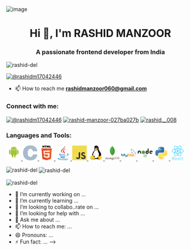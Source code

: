 ![image](https://github.com/user-attachments/assets/a14fd687-f716-47a5-aae3-e582c53adaa8)
<h1 align="center">Hi 👋, I'm RASHID MANZOOR</h1>
<h3 align="center">A passionate frontend developer from India</h3>


<p align="left"> <img src="https://komarev.com/ghpvc/?username=rashid-del&label=Profile%20views&color=0e75b6&style=flat" alt="rashid-del" /> </p>

<p align="left"> <a href="https://twitter.com/@rashidm17042446" target="blank"><img src="https://img.shields.io/twitter/follow/@rashidm17042446?logo=twitter&style=for-the-badge" alt="@rashidm17042446" /></a> </p>

- 📫 How to reach me **rashidmanzoor060@gmail.com**

<h3 align="left">Connect with me:</h3>
<p align="left">
<a href="https://twitter.com/@rashidm17042446" target="blank"><img align="center" src="https://raw.githubusercontent.com/rahuldkjain/github-profile-readme-generator/master/src/images/icons/Social/twitter.svg" alt="@rashidm17042446" height="30" width="40" /></a>
<a href="https://linkedin.com/in/rashid-manzoor-027ba027b" target="blank"><img align="center" src="https://raw.githubusercontent.com/rahuldkjain/github-profile-readme-generator/master/src/images/icons/Social/linked-in-alt.svg" alt="rashid-manzoor-027ba027b" height="30" width="40" /></a>
<a href="https://instagram.com/rashid._.008" target="blank"><img align="center" src="https://raw.githubusercontent.com/rahuldkjain/github-profile-readme-generator/master/src/images/icons/Social/instagram.svg" alt="rashid._.008" height="30" width="40" /></a>
</p>

<h3 align="left">Languages and Tools:</h3>
<p align="left"> <a href="https://developer.android.com" target="_blank" rel="noreferrer"> <img src="https://raw.githubusercontent.com/devicons/devicon/master/icons/android/android-original-wordmark.svg" alt="android" width="40" height="40"/> </a> <a href="https://www.cprogramming.com/" target="_blank" rel="noreferrer"> <img src="https://raw.githubusercontent.com/devicons/devicon/master/icons/c/c-original.svg" alt="c" width="40" height="40"/> </a> <a href="https://www.w3.org/html/" target="_blank" rel="noreferrer"> <img src="https://raw.githubusercontent.com/devicons/devicon/master/icons/html5/html5-original-wordmark.svg" alt="html5" width="40" height="40"/> </a> <a href="https://www.java.com" target="_blank" rel="noreferrer"> <img src="https://raw.githubusercontent.com/devicons/devicon/master/icons/java/java-original.svg" alt="java" width="40" height="40"/> </a> <a href="https://developer.mozilla.org/en-US/docs/Web/JavaScript" target="_blank" rel="noreferrer"> <img src="https://raw.githubusercontent.com/devicons/devicon/master/icons/javascript/javascript-original.svg" alt="javascript" width="40" height="40"/> </a> <a href="https://www.linux.org/" target="_blank" rel="noreferrer"> <img src="https://raw.githubusercontent.com/devicons/devicon/master/icons/linux/linux-original.svg" alt="linux" width="40" height="40"/> </a> <a href="https://www.mongodb.com/" target="_blank" rel="noreferrer"> <img src="https://raw.githubusercontent.com/devicons/devicon/master/icons/mongodb/mongodb-original-wordmark.svg" alt="mongodb" width="40" height="40"/> </a> <a href="https://www.mysql.com/" target="_blank" rel="noreferrer"> <img src="https://raw.githubusercontent.com/devicons/devicon/master/icons/mysql/mysql-original-wordmark.svg" alt="mysql" width="40" height="40"/> </a> <a href="https://nodejs.org" target="_blank" rel="noreferrer"> <img src="https://raw.githubusercontent.com/devicons/devicon/master/icons/nodejs/nodejs-original-wordmark.svg" alt="nodejs" width="40" height="40"/> </a> <a href="https://www.python.org" target="_blank" rel="noreferrer"> <img src="https://raw.githubusercontent.com/devicons/devicon/master/icons/python/python-original.svg" alt="python" width="40" height="40"/> </a> <a href="https://reactjs.org/" target="_blank" rel="noreferrer"> <img src="https://raw.githubusercontent.com/devicons/devicon/master/icons/react/react-original-wordmark.svg" alt="react" width="40" height="40"/> </a> </p>

<p><img align="left" src="https://github-readme-stats.vercel.app/api/top-langs?username=rashid-del&show_icons=true&locale=en&layout=compact" alt="rashid-del" /></p>

<p>&nbsp;<img align="center" src="https://github-readme-stats.vercel.app/api?username=rashid-del&show_icons=true&locale=en" alt="rashid-del" /></p>

<p><img align="center" src="https://github-readme-streak-stats.herokuapp.com/?user=rashid-del&" alt="rashid-del" /></p>

- 🔭 I’m currently working on ...
- 🌱 I’m currently learning ...
- 👯 I’m looking to collabo..rate on ...
- 🤔 I’m looking for help with ...
- 💬 Ask me about ...
- 📫 How to reach me: ...
- 😄 Pronouns: ...
- ⚡ Fun fact: ...
-->
